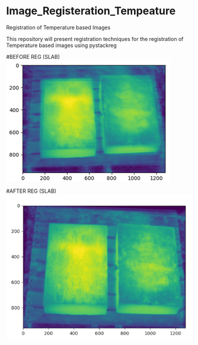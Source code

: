 # Image_Registeration_Tempeature

Registration of Temperature based Images

This repository will present registration techniques for the registration of Temperature based images using pystackreg

#BEFORE REG (SLAB)
![image](https://github.com/sebrahimii/Image_Registeration_Tempeature/blob/main/IMAGES/o-slab.png)

#AFTER REG (SLAB)
![image](https://github.com/sebrahimii/Image_Registeration_Tempeature/blob/main/IMAGES/r_slab.png)

